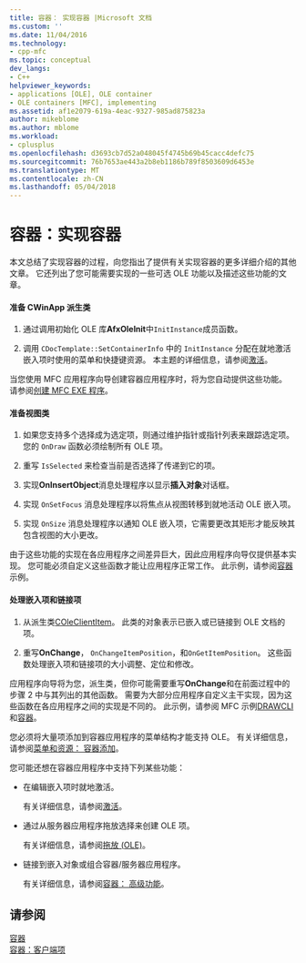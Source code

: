 ```yaml
---
title: 容器： 实现容器 |Microsoft 文档
ms.custom: ''
ms.date: 11/04/2016
ms.technology:
- cpp-mfc
ms.topic: conceptual
dev_langs:
- C++
helpviewer_keywords:
- applications [OLE], OLE container
- OLE containers [MFC], implementing
ms.assetid: af1e2079-619a-4eac-9327-985ad875823a
author: mikeblome
ms.author: mblome
ms.workload:
- cplusplus
ms.openlocfilehash: d3693cb7d52a048045f4745b69b45cacc4defc75
ms.sourcegitcommit: 76b7653ae443a2b8eb1186b789f8503609d6453e
ms.translationtype: MT
ms.contentlocale: zh-CN
ms.lasthandoff: 05/04/2018
---
```

# <a name="containers-implementing-a-container"></a>容器：实现容器
本文总结了实现容器的过程，向您指出了提供有关实现容器的更多详细介绍的其他文章。 它还列出了您可能需要实现的一些可选 OLE 功能以及描述这些功能的文章。  
  
#### <a name="to-prepare-your-cwinapp-derived-class"></a>准备 CWinApp 派生类  
  
1.  通过调用初始化 OLE 库**AfxOleInit**中`InitInstance`成员函数。  
  
2.  调用 `CDocTemplate::SetContainerInfo` 中的 `InitInstance` 分配在就地激活嵌入项时使用的菜单和快捷键资源。 本主题的详细信息，请参阅[激活](../mfc/activation-cpp.md)。  
  
 当您使用 MFC 应用程序向导创建容器应用程序时，将为您自动提供这些功能。 请参阅[创建 MFC EXE 程序](../mfc/reference/mfc-application-wizard.md)。  
  
#### <a name="to-prepare-your-view-class"></a>准备视图类  
  
1.  如果您支持多个选择成为选定项，则通过维护指针或指针列表来跟踪选定项。 您的 `OnDraw` 函数必须绘制所有 OLE 项。  
  
2.  重写 `IsSelected` 来检查当前是否选择了传递到它的项。  
  
3.  实现**OnInsertObject**消息处理程序以显示**插入对象**对话框。  
  
4.  实现 `OnSetFocus` 消息处理程序以将焦点从视图转移到就地活动 OLE 嵌入项。  
  
5.  实现 `OnSize` 消息处理程序以通知 OLE 嵌入项，它需要更改其矩形才能反映其包含视图的大小更改。  
  
 由于这些功能的实现在各应用程序之间差异巨大，因此应用程序向导仅提供基本实现。 您可能必须自定义这些函数才能让应用程序正常工作。 此示例，请参阅[容器](../visual-cpp-samples.md)示例。  
  
#### <a name="to-handle-embedded-and-linked-items"></a>处理嵌入项和链接项  
  
1.  从派生类[COleClientItem](../mfc/reference/coleclientitem-class.md)。 此类的对象表示已嵌入或已链接到 OLE 文档的项。  
  
2.  重写**OnChange**， `OnChangeItemPosition`，和`OnGetItemPosition`。 这些函数处理嵌入项和链接项的大小调整、定位和修改。  
  
 应用程序向导将为您，派生类，但你可能需要重写**OnChange**和在前面过程中的步骤 2 中与其列出的其他函数。 需要为大部分应用程序自定义主干实现，因为这些函数在各应用程序之间的实现是不同的。 此示例，请参阅 MFC 示例[DRAWCLI](../visual-cpp-samples.md)和[容器](../visual-cpp-samples.md)。  
  
 您必须将大量项添加到容器应用程序的菜单结构才能支持 OLE。 有关详细信息，请参阅[菜单和资源： 容器添加](../mfc/menus-and-resources-container-additions.md)。  
  
 您可能还想在容器应用程序中支持下列某些功能：  
  
-   在编辑嵌入项时就地激活。  
  
     有关详细信息，请参阅[激活](../mfc/activation-cpp.md)。  
  
-   通过从服务器应用程序拖放选择来创建 OLE 项。  
  
     有关详细信息，请参阅[拖放 (OLE)](../mfc/drag-and-drop-ole.md)。  
  
-   链接到嵌入对象或组合容器/服务器应用程序。  
  
     有关详细信息，请参阅[容器： 高级功能](../mfc/containers-advanced-features.md)。  
  
## <a name="see-also"></a>请参阅  
 [容器](../mfc/containers.md)   
 [容器：客户端项](../mfc/containers-client-items.md)

